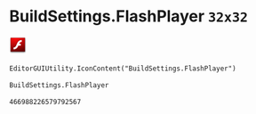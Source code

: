 # BuildSettings.FlashPlayer `32x32`
<img src="/img/BuildSettings.FlashPlayer.png" width=32 height=32>

``` CSharp
EditorGUIUtility.IconContent("BuildSettings.FlashPlayer")
```
```
BuildSettings.FlashPlayer
```
```
466988226579792567
```
